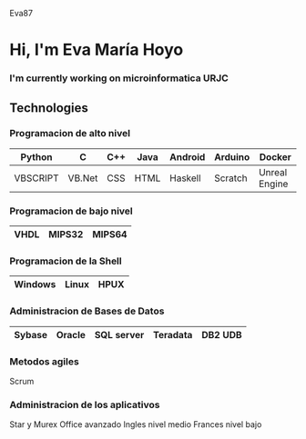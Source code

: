 Eva87

# Hi, I'm Eva María Hoyo 

### I'm currently working on microinformatica URJC

## Technologies

### Programacion de alto nivel
Python | C | C++ | Java | Android | Arduino | Docker
-------------------|----------------------|-------------------|-------------------|-------------------|----------------------|-----------------
VBSCRIPT | VB.Net | CSS | HTML | Haskell | Scratch | Unreal Engine
### Programacion de bajo nivel
VHDL | MIPS32 | MIPS64
-------------------|-------------------|----------------------
### Programacion de la Shell 
Windows | Linux | HPUX
-------------------|-------------------|----------------------
### Administracion de Bases de Datos
Sybase | Oracle | SQL server | Teradata | DB2 UDB
----------------------|-------------------|-------------------|-------------------|----------------------
### Metodos agiles
Scrum
### Administracion de los aplicativos
Star y Murex
Office avanzado
Ingles nivel medio
Frances nivel bajo